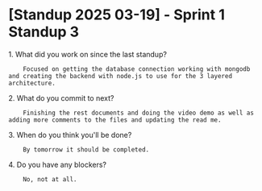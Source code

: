 # \[Standup 2025 03-19\] \- Sprint 1 Standup 3

1\. What did you work on since the last standup?   

		Focused on getting the database connection working with mongodb and creating the backend with node.js to use for the 3 layered architecture.  
  
2\. What do you commit to next?   

		Finishing the rest documents and doing the video demo as well as adding more comments to the files and updating the read me.  
  
3\. When do you think you'll be done?   

		By tomorrow it should be completed.  
  
4\. Do you have any blockers?  

		No, not at all.

